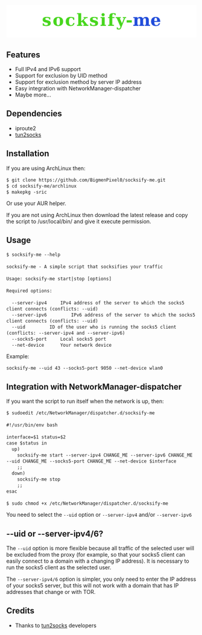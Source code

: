 ![socksify-me](extra/logo.png)

## Features
* Full IPv4 and IPv6 support
* Support for exclusion by UID method
* Support for exclusion method by server IP address
* Easy integration with NetworkManager-dispatcher
* Maybe more...

## Dependencies
* iproute2
* [tun2socks](https://github.com/xjasonlyu/tun2socks)

## Installation
If you are using ArchLinux then:

``` 
$ git clone https://github.com/BigmenPixel0/socksify-me.git
$ cd socksify-me/archlinux
$ makepkg -sric
``` 
Or use your AUR helper.

If you are not using ArchLinux then download the latest release and copy the script to /usr/local/bin/ and give it execute permission.

## Usage
```
$ socksify-me --help

socksify-me - A simple script that socksifies your traffic

Usage: socksify-me start|stop [options]

Required options:

  --server-ipv4		IPv4 address of the server to which the socks5 client connects (conflicts: --uid)
  --server-ipv6         IPv6 address of the server to which the socks5 client connects (conflicts: --uid)
  --uid			ID of the user who is running the socks5 client (conflicts: --server-ipv4 and --server-ipv6)
  --socks5-port		Local socks5 port
  --net-device		Your network device
  ```
Example:
```
socksify-me --uid 43 --socks5-port 9050 --net-device wlan0
```

## Integration with NetworkManager-dispatcher
If you want the script to run itself when the network is up, then:
```
$ sudoedit /etc/NetworkManager/dispatcher.d/socksify-me

#!/usr/bin/env bash

interface=$1 status=$2
case $status in
  up)
    socksify-me start --server-ipv4 CHANGE_ME --server-ipv6 CHANGE_ME --uid CHANGE_ME --socks5-port CHANGE_ME --net-device $interface
    ;;
  down)
    socksify-me stop
    ;;
esac

$ sudo chmod +x /etc/NetworkManager/dispatcher.d/socksify-me
```
You need to select the `--uid` option or `--server-ipv4` and/or `--server-ipv6`

## --uid or --server-ipv4/6?
The `--uid` option is more flexible because all traffic of the selected user will be excluded from the proxy (for example, so that your socks5 client can easily connect to a domain with a changing IP address). It is necessary to run the socks5 client as the selected user.

The `--server-ipv4/6` option is simpler, you only need to enter the IP address of your socks5 server, but this will not work with a domain that has IP addresses that change or with TOR.

## Credits
* Thanks to [tun2socks](https://github.com/xjasonlyu/tun2socks) developers
